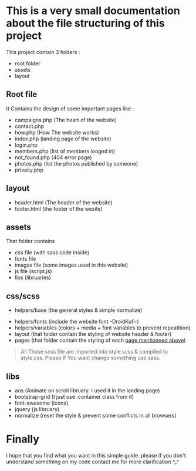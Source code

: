 # This is a very small documentation about the file structuring of this project

This project contain 3 folders :

- root folder
- assets
- layout

## Root file

It Contains the design of some important pages like :

- campaigns.php (The heart of the website)
- contact.php
- how.php (How The website works)
- index.php (landing page of the website)
- login.php
- members.php (list of members looged in)
- not_found.php (404 error page)
- photos.php (list the photos published by someone)
- privacy.php

## layout

- header.html (The header of the website)
- footer.html (the footer of the wesite)

## assets

That folder contains

- css file (with sass code inside)
- fonts file
- images file (some images used in this website)
- js file (script.js)
- libs (libruaries)

## css/scss

- helpers/base (the general styles & simple normalize)

* helpers/fonts (include the website font -DroidKufi-)
* helpers/variables (colors + media + font variables to prevent repeatition)
* layout (that folder contain the styling of website header & footer)
* pages (that folder contain the styling of each [page mentionned above](#root-file))

> All Those scss file are imported into style.scss & compiled to style.css. Please If You want change something use sass.

## libs

- aos (Animate on scroll libruary. I used it in the landing page)
- bootstrap-grid (I just use .container class from it)
- font-awesome (icons)
- jquery (js libruary)
- normalize (reset the style & prevent some conflicts in all browsers)

# Finally

I hope that you find what you want in this simple guide. please if you don't understand something on my code contact me for more clarification ^\_^
